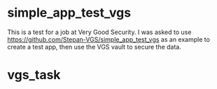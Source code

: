 # simple_app_test_vgs

This is a test for a job at Very Good Security.  I was asked to use https://github.com/Stepan-VGS/simple_app_test_vgs as an example to create a test app, then use the VGS vault to secure the data.
# vgs_task
